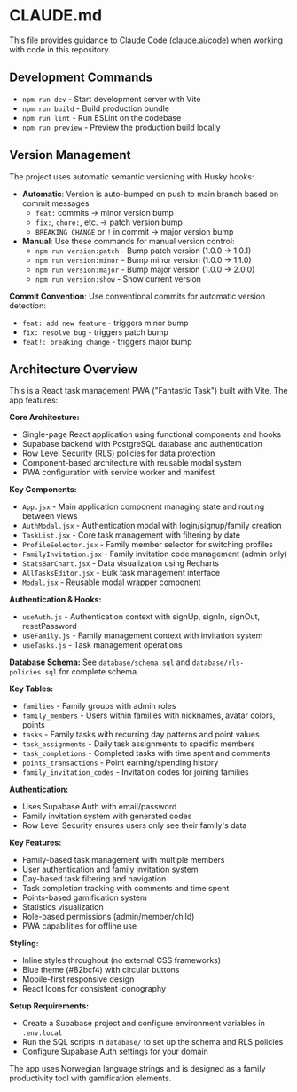 # CLAUDE.md

This file provides guidance to Claude Code (claude.ai/code) when working with code in this repository.

## Development Commands

- `npm run dev` - Start development server with Vite
- `npm run build` - Build production bundle
- `npm run lint` - Run ESLint on the codebase
- `npm run preview` - Preview the production build locally

## Version Management

The project uses automatic semantic versioning with Husky hooks:

- **Automatic**: Version is auto-bumped on push to main branch based on commit messages
  - `feat:` commits → minor version bump
  - `fix:`, `chore:`, etc. → patch version bump  
  - `BREAKING CHANGE` or `!` in commit → major version bump
- **Manual**: Use these commands for manual version control:
  - `npm run version:patch` - Bump patch version (1.0.0 → 1.0.1)
  - `npm run version:minor` - Bump minor version (1.0.0 → 1.1.0)
  - `npm run version:major` - Bump major version (1.0.0 → 2.0.0)
  - `npm run version:show` - Show current version

**Commit Convention**: Use conventional commits for automatic version detection:
- `feat: add new feature` - triggers minor bump
- `fix: resolve bug` - triggers patch bump
- `feat!: breaking change` - triggers major bump

## Architecture Overview

This is a React task management PWA ("Fantastic Task") built with Vite. The app features:

**Core Architecture:**
- Single-page React application using functional components and hooks
- Supabase backend with PostgreSQL database and authentication
- Row Level Security (RLS) policies for data protection
- Component-based architecture with reusable modal system
- PWA configuration with service worker and manifest

**Key Components:**
- `App.jsx` - Main application component managing state and routing between views
- `AuthModal.jsx` - Authentication modal with login/signup/family creation
- `TaskList.jsx` - Core task management with filtering by date
- `ProfileSelector.jsx` - Family member selector for switching profiles
- `FamilyInvitation.jsx` - Family invitation code management (admin only)
- `StatsBarChart.jsx` - Data visualization using Recharts
- `AllTasksEditor.jsx` - Bulk task management interface
- `Modal.jsx` - Reusable modal wrapper component

**Authentication & Hooks:**
- `useAuth.js` - Authentication context with signUp, signIn, signOut, resetPassword
- `useFamily.js` - Family management context with invitation system
- `useTasks.js` - Task management operations

**Database Schema:**
See `database/schema.sql` and `database/rls-policies.sql` for complete schema.

**Key Tables:**
- `families` - Family groups with admin roles
- `family_members` - Users within families with nicknames, avatar colors, points
- `tasks` - Family tasks with recurring day patterns and point values
- `task_assignments` - Daily task assignments to specific members
- `task_completions` - Completed tasks with time spent and comments
- `points_transactions` - Point earning/spending history
- `family_invitation_codes` - Invitation codes for joining families

**Authentication:**
- Uses Supabase Auth with email/password
- Family invitation system with generated codes
- Row Level Security ensures users only see their family's data

**Key Features:**
- Family-based task management with multiple members
- User authentication and family invitation system
- Day-based task filtering and navigation
- Task completion tracking with comments and time spent
- Points-based gamification system
- Statistics visualization
- Role-based permissions (admin/member/child)
- PWA capabilities for offline use

**Styling:**
- Inline styles throughout (no external CSS frameworks)
- Blue theme (#82bcf4) with circular buttons
- Mobile-first responsive design
- React Icons for consistent iconography

**Setup Requirements:**
- Create a Supabase project and configure environment variables in `.env.local`
- Run the SQL scripts in `database/` to set up the schema and RLS policies
- Configure Supabase Auth settings for your domain

The app uses Norwegian language strings and is designed as a family productivity tool with gamification elements.